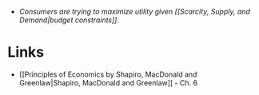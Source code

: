 * *Consumers are trying to maximize utility given [[Scarcity, Supply, and Demand|budget constraints]]*. 
# Links 
* [[Principles of Economics by Shapiro, MacDonald and Greenlaw|Shapiro, MacDonald and Greenlaw]] - Ch. 6